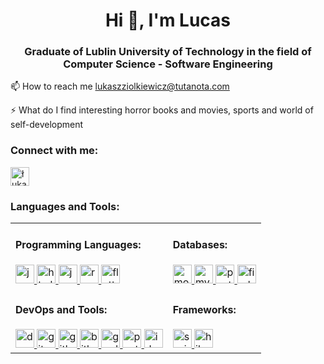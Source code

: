 <h1 align="center">Hi 👋, I'm Lucas</h1>
<h3 align="center">Graduate of Lublin University of Technology in the field of Computer Science - Software Engineering</h3

📫 How to reach me lukaszziolkiewicz@tutanota.com

⚡ What do I find interesting horror books and movies, sports and world of self-development

<h3 align="left">Connect with me:</h3>
<p align="left">
<a href="https://linkedin.com/in/łukasz-ziółkiewicz-23b315238" target="blank"><img align="center" src="https://skillicons.dev/icons?i=linkedin" alt="łukasz-ziółkiewicz-23b315238" height="30" width="30" /></a>
</p>

<h3 align="left">Languages and Tools:</h3>
<table>
  <tr>
    <td>
      <h4>Programming Languages:</h4>
      <a href="https://www.java.com" target="_blank" rel="noreferrer"> <img src="https://skillicons.dev/icons?i=java" alt="java" width="30" height="30" /> </a>
      <a href="https://en.wikipedia.org/wiki/HTML" target="_blank" rel="noreferrer"> <img src="https://skillicons.dev/icons?i=html" alt="html" width="30" height="30" /> </a>
      <a href="https://en.wikipedia.org/wiki/JavaScript" target="_blank" rel="noreferrer"> <img src="https://skillicons.dev/icons?i=js" alt="js" width="30" height="30" /> </a>
      <a href="https://react.dev/" target="_blank" rel="noreferrer"> <img src="https://skillicons.dev/icons?i=react" alt="react" width="30" height="30" /> </a>
      <a href="https://flutter.dev/" target="_blank" rel="noreferrer"> <img src="https://skillicons.dev/icons?i=flutter" alt="flutter" width="30" height="30" /> </a>    
    </td>
    <td>
      <h4>Databases:</h4>
      <a href="https://www.mongodb.com/" target="_blank" rel="noreferrer"> <img src="https://skillicons.dev/icons?i=mongodb" alt="mongodb" width="30" height="30" /> </a>
      <a href="https://www.mysql.com/" target="_blank" rel="noreferrer"> <img src="https://skillicons.dev/icons?i=mysql" alt="mysql" width="30" height="30" /> </a>
      <a href="https://www.postgresql.org" target="_blank" rel="noreferrer"> <img src="https://skillicons.dev/icons?i=postgresql" alt="postgresql" width="30" height="30" /> </a>
      <a href="https://firebase.google.com/" target="_blank" rel="noreferrer"> <img src="https://skillicons.dev/icons?i=firebase" alt="firebase" width="30" height="30" /> </a>
    </td>
  </tr>
  <tr>
    <td>
      <h4>DevOps and Tools:</h4>
      <a href="https://www.docker.com/" target="_blank" rel="noreferrer"> <img src="https://skillicons.dev/icons?i=docker" alt="docker" width="30" height="30" /> </a>
      <a href="https://git-scm.com/" target="_blank" rel="noreferrer"> <img src="https://skillicons.dev/icons?i=git" alt="git" width="30" height="30" /> </a>
      <a href="https://github.com/" target="_blank" rel="noreferrer"> <img src="https://skillicons.dev/icons?i=github" alt="github" width="30" height="30" /> </a>
      <a href="https://bitbucket.org/" target="_blank" rel="noreferrer"> <img src="https://skillicons.dev/icons?i=bitbucket" alt="bitbucket" width="30" height="30" /> </a>
      <a href="https://gradle.org/" target="_blank" rel="noreferrer"> <img src="https://skillicons.dev/icons?i=gradle" alt="gradle" width="30" height="30" /> </a>
      <a href="https://www.postman.com/" target="_blank" rel="noreferrer"> <img src="https://skillicons.dev/icons?i=postman" alt="postman" width="30" height="30" /> </a>
      <a href="https://www.jetbrains.com/idea/" target="_blank" rel="noreferrer"> <img src="https://skillicons.dev/icons?i=idea" alt="idea" width="30" height="30" /> </a>
    </td>
    <td>
      <h4>Frameworks:</h4>
      <a href="https://spring.io/" target="_blank" rel="noreferrer"> <img src="https://skillicons.dev/icons?i=spring" alt="spring" width="30" height="30" /> </a>
      <a href="https://hibernate.org/" target="_blank" rel="noreferrer"> <img src="https://skillicons.dev/icons?i=hibernate" alt="hibernate" width="30" height="30" /> </a>
    </td>
  </tr>
</table>
